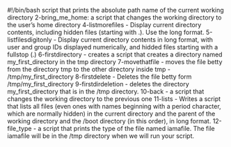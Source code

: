 #!/bin/bash
script that prints the absolute path name of the current working directory
2-bring_me_home: a script that changes the working directory to the user’s home directory
4-listmorefiles - Display current directory contents, including hidden files (starting with .). Use the long format.
5-listfilesdigitonly - Display current directory contents in long format, with user and group IDs displayed numerically, and hidded files starting with a fullstop (.)
6-firstdirectory - creates a script that creates a directory named my_first_directory in the tmp directory
7-movethatfile - moves the file betty from the directory tmp to the other directory inside tmp - /tmp/my_first_directory
8-firstdelete - Deletes the file betty form /tmp/my_first_directory
9-firstdirdeletion - deletes the directory my_first_directory that is in the /tmp directory.
10-back - a script that changes the working directory to the previous one
11-lists - Writes a script that lists all files (even ones with names beginning with a period character, which are normally hidden) in the current directory and the parent of the working directory and the /boot directory (in this order), in long format.
12-file_type - a script that prints the type of the file named iamafile. The file iamafile will be in the /tmp directory when we will run your script.
